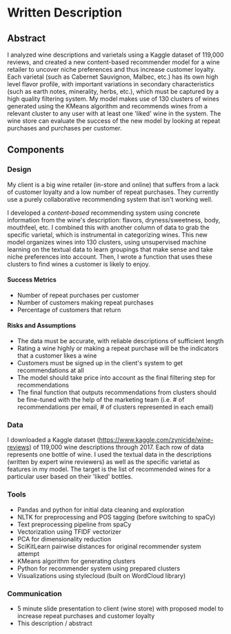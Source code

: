 # Written Description

## Abstract
I analyzed wine descriptions and varietals using a Kaggle dataset of 119,000 reviews, and created a new content-based recommender model for a wine retailer to uncover niche preferences and thus increase customer loyalty. Each varietal (such as Cabernet Sauvignon, Malbec, etc.) has its own high level flavor profile, with important variations in secondary characteristics (such as earth notes, minerality, herbs, etc.), which must be captured by a high quality filtering system. My model makes use of 130 clusters of wines generated using the KMeans algorithm and recommends wines from a relevant cluster to any user with at least one 'liked' wine in the system. The wine store can evaluate the success of the new model by looking at repeat purchases and purchases per customer.

## Components
### Design

My client is a big wine retailer (in-store and online) that suffers from a lack of customer loyalty and a low number of repeat purchases. They currently use a purely collaborative recommending system that isn't working well.

I developed a *content-based* recommending system using concrete information from the wine's description: flavors, dryness/sweetness, body, mouthfeel, etc. I combined this with another column of data to grab the specific varietal, which is instrumental in categorizing wines. This new model organizes wines into 130 clusters, using unsupervised machine learning on the textual data to learn groupings that make sense and take niche preferences into account. Then, I wrote a function that uses these clusters to find wines a customer is likely to enjoy.

#### Success Metrics

* Number of repeat purchases per customer
* Number of customers making repeat purchases
* Percentage of customers that return

#### Risks and Assumptions
* The data must be accurate, with reliable descriptions of sufficient length
* Rating a wine highly or making a repeat purchase will be the indicators that a customer likes a wine
* Customers must be signed up in the client's system to get recommendations at all
* The model should take price into account as the final filtering step for recommendations
* The final function that outputs recommendations from clusters should be fine-tuned with the help of the marketing team (i.e. # of recommendations per email, # of clusters represented in each email)

### Data
I downloaded a Kaggle dataset (https://www.kaggle.com/zynicide/wine-reviews) of 119,000 wine descriptions through 2017. Each row of data represents one bottle of wine. I used the textual data in the descriptions (written by expert wine reviewers) as well as the specific varietal as features in my model. The target is the list of recommended wines for a particular user based on their 'liked' bottles.

### Tools
* Pandas and python for initial data cleaning and exploration
* NLTK for preprocessing and POS tagging (before switching to spaCy)
* Text preprocessing pipeline from spaCy
* Vectorization using TFIDF vectorizer
* PCA for dimensionality reduction
* SciKitLearn pairwise distances for original recommender system attempt
* KMeans algorithm for generating clusters
* Python for recommender system using prepared clusters
* Visualizations using stylecloud (built on WordCloud library)

### Communication
* 5 minute slide presentation to client (wine store) with proposed model to increase repeat purchases and customer loyalty
* This description / abstract
